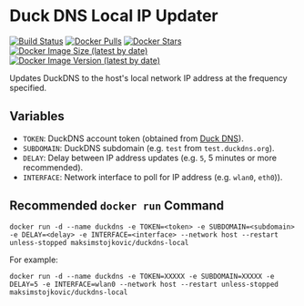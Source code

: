 # Duck DNS Local IP Updater

[![Build Status](https://github.com/maksimstojkovic/docker-duckdns-local/actions/workflows/docker-build.yml/badge.svg)](https://github.com/maksimstojkovic/docker-duckdns-local)
[![Docker Pulls](https://img.shields.io/docker/pulls/maksimstojkovic/duckdns-local)](https://hub.docker.com/r/maksimstojkovic/duckdns-local)
[![Docker Stars](https://img.shields.io/docker/stars/maksimstojkovic/duckdns-local)](https://hub.docker.com/r/maksimstojkovic/duckdns-local)
[![Docker Image Size (latest by date)](https://img.shields.io/docker/image-size/maksimstojkovic/duckdns-local)](https://hub.docker.com/r/maksimstojkovic/duckdns-local)
[![Docker Image Version (latest by date)](https://img.shields.io/docker/v/maksimstojkovic/duckdns-local)](https://hub.docker.com/r/maksimstojkovic/duckdns-local)

Updates DuckDNS to the host's local network IP address at the frequency specified.

## Variables

* `TOKEN`: DuckDNS account token (obtained from [Duck DNS](https://www.duckdns.org)).
* `SUBDOMAIN`: DuckDNS subdomain (e.g. `test` from `test.duckdns.org`).
* `DELAY`: Delay between IP address updates (e.g. `5`, 5 minutes or more recommended).
* `INTERFACE`: Network interface to poll for IP address (e.g. `wlan0`, `eth0`)).

## Recommended `docker run` Command

```
docker run -d --name duckdns -e TOKEN=<token> -e SUBDOMAIN=<subdomain> -e DELAY=<delay> -e INTERFACE=<interface> --network host --restart unless-stopped maksimstojkovic/duckdns-local
```

For example:

```
docker run -d --name duckdns -e TOKEN=XXXXX -e SUBDOMAIN=XXXXX -e DELAY=5 -e INTERFACE=wlan0 --network host --restart unless-stopped maksimstojkovic/duckdns-local
```
